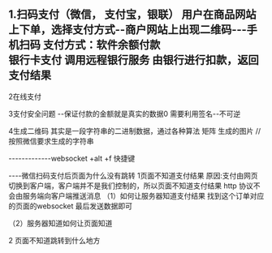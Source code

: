 1.扫码支付（微信， 支付宝，银联）
用户在商品网站上下单，选择支付方式--商户网站上出现二维码---手机扫码
支付方式：软件余额付款   
         银行卡支付 调用远程银行服务 由银行进行扣款，返回支付结果
--
2在线支付

3支付安全问题 --保证付款的金额就是真实的数据0
需要利用签名--不可逆

4生成二维码 其实是一段字符串的二进制数据，通过各种算法 矩阵 生成的图片
//按照微信要求生成的字符串


-------------websocket  +alt +f 快捷键

----微信扫码支付后页面为什么没有跳转
1页面不知道支付结果
 原因:支付由网页切换到客户端，客户端并不是我们控制的，所以页面不知道支付结果
 http 协议不会由服务端向客户端推送消息
 （1）如何让服务器知道支付结果
    找到这个订单对应的页面的websocket  最后发送数据即可
        
 （2）服务器知道如何让页面知道
 
 

2 页面不知道跳转到什么地方
